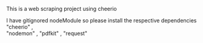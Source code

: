 This is a web scraping project using cheerio

I have gitignored nodeModule so please install the respective dependencies
    "cheerio" ,  
    "nodemon" ,
    "pdfkit" ,
    "request" 
